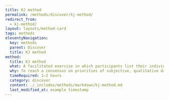 ```yaml
---
title: KJ method
permalink: /methods/discover/kj-method/
redirect_from:
  - kj-method/
layout: layouts/method-card
tags: methods
eleventyNavigation:
  key: methods
  parent: Discover
  title: KJ method
method:
  title: KJ method
  what: A facilitated exercise in which participants list their individual priorities onto cards, collect them as a group, organize them by relationship, and establish group priorities through individual voting.
  why: To reach a consensus on priorities of subjective, qualitative data with a group of people. This is especially helpful with larger groups of stakeholders and groups with high risk of disagreement.
  timeRequired: 1–2 hours
  category: discover
  content: ./_includes/methods/markdown/kj-method.md
  last_modified_at: example timestamp
---
```

